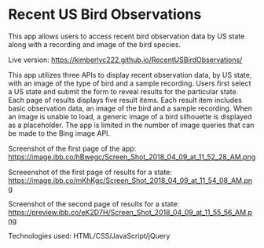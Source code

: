 # Recent US Bird Observations
This app allows users to access recent bird observation data by US state along with a recording and image of the bird species.

Live version: https://kimberlyc222.github.io/RecentUSBirdObservations/

This app utilizes three APIs to display recent observation data, by US state, with an image of the type of bird and a sample recording.
Users first select a US state and submit the form to reveal results for the particular state.  Each page of results displays five result items.
Each result item includes basic observation data, an image of the bird and a sample recording.  When an image is unable to load, a generic image of 
a bird silhouette is displayed as a placeholder.  The app is limited in the number of image queries that can be made to the Bing image API.

Screenshot of the first page of the app: https://image.ibb.co/hBwegc/Screen_Shot_2018_04_09_at_11_52_28_AM.png

Screeenshot of the first page of results for a state: https://image.ibb.co/mKhKgc/Screen_Shot_2018_04_09_at_11_54_08_AM.png

Screenshot of the second page of results for a state: https://preview.ibb.co/eK2D7H/Screen_Shot_2018_04_09_at_11_55_56_AM.png

Technologies used: HTML/CSS/JavaScript/jQuery
